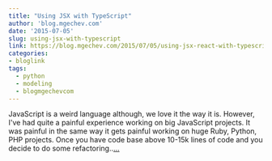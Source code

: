 ```yaml
---
title: "Using JSX with TypeScript"
author: 'blog.mgechev.com'
date: '2015-07-05'
slug: using-jsx-with-typescript
link: https://blog.mgechev.com/2015/07/05/using-jsx-react-with-typescript/
categories:
- bloglink
tags:
  - python
  - modeling
  - blogmgechevcom
---
```


JavaScript is a weird language although, we love it the way it is. However, I've had quite a painful experience working on big JavaScript projects. It was painful in the same way it gets painful working on huge Ruby, Python, PHP projects. Once you have code base above 10-15k lines of code and you decide to do some refactoring..[... <i class="fas fa-external-link-alt"></i>](https://blog.mgechev.com/2015/07/05/using-jsx-react-with-typescript/)

